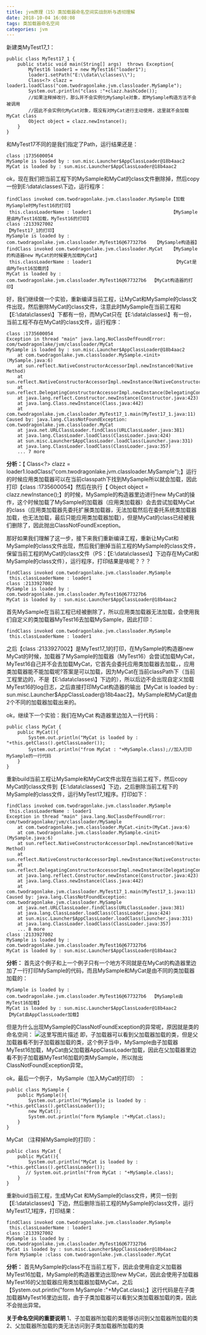 ```yaml
---
title: jvm原理（15）类加载器命名空间实战剖析与透彻理解
date: 2018-10-04 16:08:08
tags: 类加载器命名空间
categories: jvm
---
```


新建类MyTest17_1：

```
public class MyTest17_1 {
    public static void main(String[] args)  throws Exception{
        MyTest16 loader1 = new MyTest16("loader1");
        loader1.setPath("E:\\data\\classes\\");
        Class<?> clazz = loader1.loadClass("com.twodragonlake.jvm.classloader.MySample");
        System.out.println("class :"+clazz.hashCode());
        //如果注释掉改行，那么并不会实例化MySample对象，即MySample构造方法不会被调用
        //因此不会实例化MyCat对象，既没有对MyCat进行主动使用，这里就不会加载MyCat class
        Object object = clazz.newInstance();
    }
}
```
和MyTest17不同的是我们指定了Path，运行结果还是：

```
class :1735600054
MySample is loaded by : sun.misc.Launcher$AppClassLoader@18b4aac2
MyCat is loaded by : sun.misc.Launcher$AppClassLoader@18b4aac2
```
ok，现在我们把当前工程下的MySample和MyCat的class文件删除掉，然后copy一份到E:\\data\\classes\\下边，运行程序：

```
findClass invoked com.twodragonlake.jvm.classloader.MySample【加载MySample时MyTest16的打印】
 this.classLoaderName : loader1                             【MySample是由MyTest16加载，MyTest16的打印】
class :2133927002                                           【MyTest17_1的打印】
MySample is loaded by : com.twodragonlake.jvm.classloader.MyTest16@677327b6   【MySample构造器】
findClass invoked com.twodragonlake.jvm.classloader.MyCat   【MySample的构造器new MyCat的时候要先加载MyCat】
 this.classLoaderName : loader1                              【MyCat是由MyTest16加载的】
MyCat is loaded by : com.twodragonlake.jvm.classloader.MyTest16@677327b6  【MyCat构造器的打印】
```
好，我们继续做一个实验，重新编译当前工程，让MyCat和MySample的class文件出现，然后删除MyCat的class文件，注意此时MySample在当前工程和【E:\\data\\classes\\】下都有一份，而MyCat只在【E:\\data\\classes\\】有一份，当前工程不存在MyCat的class文件，运行程序：

```
class :1735600054
Exception in thread "main" java.lang.NoClassDefFoundError: com/twodragonlake/jvm/classloader/MyCat
MySample is loaded by : sun.misc.Launcher$AppClassLoader@18b4aac2
	at com.twodragonlake.jvm.classloader.MySample.<init>(MySample.java:6)
	at sun.reflect.NativeConstructorAccessorImpl.newInstance0(Native Method)
	at sun.reflect.NativeConstructorAccessorImpl.newInstance(NativeConstructorAccessorImpl.java:62)
	at sun.reflect.DelegatingConstructorAccessorImpl.newInstance(DelegatingConstructorAccessorImpl.java:45)
	at java.lang.reflect.Constructor.newInstance(Constructor.java:423)
	at java.lang.Class.newInstance(Class.java:442)
	at com.twodragonlake.jvm.classloader.MyTest17_1.main(MyTest17_1.java:11)
Caused by: java.lang.ClassNotFoundException: com.twodragonlake.jvm.classloader.MyCat
	at java.net.URLClassLoader.findClass(URLClassLoader.java:381)
	at java.lang.ClassLoader.loadClass(ClassLoader.java:424)
	at sun.misc.Launcher$AppClassLoader.loadClass(Launcher.java:331)
	at java.lang.ClassLoader.loadClass(ClassLoader.java:357)
	... 7 more
```
**分析：**【 Class<?> clazz = loader1.loadClass("com.twodragonlake.jvm.classloader.MySample");】运行的时候应用类加载器可以在当前classpath下找到MySample所以就会加载，因此打印【class :1735600054】然后在执行【 Object object = clazz.newInstance();】的时候，MySample的构造器里边进行new MyCat的操作，这个时候加载了MySample的加载器（应用类加载器）会去尝试加载MyCat的class（应用类加载器先委托扩展类加载器，无法加载然后在委托系统类加载器加载，也无法加载，最后只能应用类加载器加载），但是MyCat的class已经被我们删除了，因此抛出ClassNotFoundException。

那好如果我们理解了这一步，接下来我们重新编译工程，重新让MyCat和MySample的class文件出现，然后我们删掉当前工程的MySample的class文件，保留当前工程的MyCat的class文件（PS：【E:\\data\\classes\\】下边存在MyCat和MySample的class文件），运行程序，打印结果是啥呢？？？

```
findClass invoked com.twodragonlake.jvm.classloader.MySample
 this.classLoaderName : loader1
class :2133927002
MySample is loaded by : com.twodragonlake.jvm.classloader.MyTest16@677327b6
MyCat is loaded by : sun.misc.Launcher$AppClassLoader@18b4aac2
```
首先MySample在当前工程已经被删除了，所以应用类加载器无法加载，会使用我们自定义的类加载器MyTest16去加载MySample，因此打印：

```
findClass invoked com.twodragonlake.jvm.classloader.MySample
 this.classLoaderName : loader1
```
之后【class :2133927002】是MyTest17_1的打印，在MySample的构造器new MyCat的时候，加载器了MySample的加载器（MyTest16）会尝试加载MyCat，MyTest16自己并不会去加载MyCat，它首先会委托应用类加载器去加载，，应用类加载器能不能加载呢?答案是可以加载，因为MyCat在当前classPath下（当前工程里边的，不是【E:\\data\\classes\\】下边的），所以后边不会出现自定义加载MyTest16的log日志，之后直接打印MyCat构造器的输出【MyCat is loaded by : sun.misc.Launcher$AppClassLoader@18b4aac2】。MySample和MyCat是由2个不同的加载器加载出来的。

ok，继续下一个实验：我们在MyCat 构造器里边加入一行代码：

```
public class MyCat {
    public MyCat(){
        System.out.println("MyCat is loaded by : "+this.getClass().getClassLoader());
        System.out.println("from MyCat : "+MySample.class);//加入打印MySample的一行代码
    }
}
```
重新build当前工程让MySample和MyCat文件出现在当前工程下，然后copy MyCat的class文件到【E:\\data\\classes\\】下边，之后删除当前工程下的MySample的class文件，运行MyTest17_1程序。打印如下：

```
findClass invoked com.twodragonlake.jvm.classloader.MySample
 this.classLoaderName : loader1
Exception in thread "main" java.lang.NoClassDefFoundError: com/twodragonlake/jvm/classloader/MySample
	at com.twodragonlake.jvm.classloader.MyCat.<init>(MyCat.java:6)
	at com.twodragonlake.jvm.classloader.MySample.<init>(MySample.java:6)
	at sun.reflect.NativeConstructorAccessorImpl.newInstance0(Native Method)
	at sun.reflect.NativeConstructorAccessorImpl.newInstance(NativeConstructorAccessorImpl.java:62)
	at sun.reflect.DelegatingConstructorAccessorImpl.newInstance(DelegatingConstructorAccessorImpl.java:45)
	at java.lang.reflect.Constructor.newInstance(Constructor.java:423)
	at java.lang.Class.newInstance(Class.java:442)
	at com.twodragonlake.jvm.classloader.MyTest17_1.main(MyTest17_1.java:11)
Caused by: java.lang.ClassNotFoundException: com.twodragonlake.jvm.classloader.MySample
	at java.net.URLClassLoader.findClass(URLClassLoader.java:381)
	at java.lang.ClassLoader.loadClass(ClassLoader.java:424)
	at sun.misc.Launcher$AppClassLoader.loadClass(Launcher.java:331)
	at java.lang.ClassLoader.loadClass(ClassLoader.java:357)
	... 8 more
class :2133927002
MySample is loaded by : com.twodragonlake.jvm.classloader.MyTest16@677327b6
MyCat is loaded by : sun.misc.Launcher$AppClassLoader@18b4aac2
```
**分析：**
首先这个例子和上一个例子只有一个地方不同就是在MyCat的构造器里边加了一行打印MySample的代码，而且MySample和MyCat是由不同的类加载器加载的：

```
MySample is loaded by : com.twodragonlake.jvm.classloader.MyTest16@677327b6  【MySample由MyTest16加载】
MyCat is loaded by : sun.misc.Launcher$AppClassLoader@18b4aac2                【MyCat由AppClassLoader加载】
```
但是为什么出现MySample的ClassNotFoundException的异常呢，原因就是类的命名空间：
![这里写图片描述](20180405180203363.png)
即，子加载器可以看到父加载器加载的类，但是父加载器看不到子加载器加载的类，这个例子当中，MySample由子加载器MyTest16加载，MyCat由父加载器AppClassLoader加载，因此在父加载器里边看不到子加载器MyTest16加载的类MySample，所以抛出ClassNotFoundException异常。

ok，最后一个例子，
MySample（加入MyCat的打印） ：
```
public class MySample {
    public MySample(){
        System.out.println("MySample is loaded by : "+this.getClass().getClassLoader());
        new MyCat();
        System.out.println("form MySample :"+MyCat.class);
    }
}
```
MyCat （注释掉MySample的打印）：
```
public class MyCat {
    public MyCat(){
        System.out.println("MyCat is loaded by : "+this.getClass().getClassLoader());
       // System.out.println("from MyCat : "+MySample.class);
    }
}
```
重新buid当前工程，生成MyCat 和MySample的class文件，拷贝一份到【E:\\data\\classes\\】下边，然后删除当前工程的MySample的class文件，运行MyTest17_1程序，打印结果：

```
findClass invoked com.twodragonlake.jvm.classloader.MySample
 this.classLoaderName : loader1
class :2133927002
MySample is loaded by : com.twodragonlake.jvm.classloader.MyTest16@677327b6
MyCat is loaded by : sun.misc.Launcher$AppClassLoader@18b4aac2
form MySample :class com.twodragonlake.jvm.classloader.MyCat
```
**分析：**
首先MySample的class不在当前工程下，因此会使用自定义加载器MyTest16加载，MySample的构造器里边出现new MyCat，因此会使用子加载器MyTest16的父加载器应用类加载器加载MyCat，之后【System.out.println("form MySample :"+MyCat.class);】这行代码是在子类加载器MyTest16里边出现，由于子类加载器可以看到父类加载器加载的类，因此不会抛出异常。

**关于命名空间的重要说明**
1、子加载器所加载的类能够访问到父加载器所加载的类
2、父加载器所加载的类无法访问到子类加载器所加载的类
